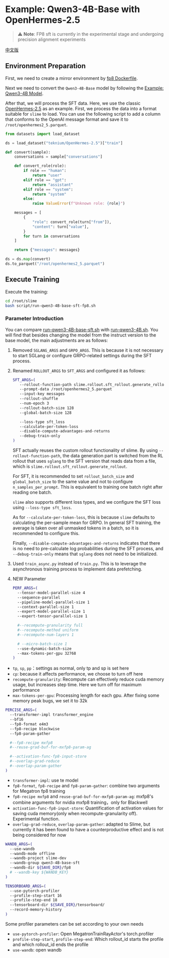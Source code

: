 # Example: Qwen3-4B-Base with OpenHermes-2.5
> ⚠️ **Note**:
> FP8 sft is currently in the experimental stage and undergoing precision alignment experiments


[中文版](../zh/sft_fp8.md)

## Environment Preparation

First, we need to create a mirror environment by [fp8 Dockerfile](../../docker/Dockerfile.fp8).

Next we need to convert the `Qwen3-4B-Base` model by following the [Example: Qwen3-4B Model](./models/qwen3-4B.md).

After that, we will process the SFT data. Here, we use the classic [OpenHermes-2.5](https://huggingface.co/datasets/teknium/OpenHermes-2.5) as an example. First, we process the data into a format suitable for `slime` to load. You can use the following script to add a column that conforms to the OpenAI message format and save it to `/root/openhermes2_5.parquet`.

```python
from datasets import load_dataset

ds = load_dataset("teknium/OpenHermes-2.5")["train"]

def convert(sample):
    conversations = sample["conversations"]

    def convert_role(role):
        if role == "human":
            return "user"
        elif role == "gpt":
            return "assistant"
        elif role == "system":
            return "system"
        else:
            raise ValueError(f"Unknown role: {role}")

    messages = [
        {
            "role": convert_role(turn["from"]),
            "content": turn["value"],
        }
        for turn in conversations
    ]

    return {"messages": messages}

ds = ds.map(convert)
ds.to_parquet("/root/openhermes2_5.parquet")
```

## Execute Training

Execute the training:

```bash
cd /root/slime
bash script/run-qwen3-4B-base-sft-fp8.sh
```

### Parameter Introduction

You can compare [run-qwen3-4B-base-sft.sh](../../scripts/run-qwen3-4B.sh) with [run-qwen3-4B.sh](../../scripts/run-qwen3-4B.sh). You will find that besides changing the model from the instruct version to the base model, the main adjustments are as follows:

1.  Removed `SGLANG_ARGS` and `GRPO_ARGS`. This is because it is not necessary to start SGLang or configure GRPO-related settings during the SFT process.

2.  Renamed `ROLLOUT_ARGS` to `SFT_ARGS` and configured it as follows:

    ```bash
    SFT_ARGS=(
       --rollout-function-path slime.rollout.sft_rollout.generate_rollout
       --prompt-data /root/openhermes2_5.parquet
       --input-key messages
       --rollout-shuffle
       --num-epoch 3
       --rollout-batch-size 128
       --global-batch-size 128

       --loss-type sft_loss
       --calculate-per-token-loss
       --disable-compute-advantages-and-returns
       --debug-train-only
    )
    ```

    SFT actually reuses the custom rollout functionality of slime. By using `--rollout-function-path`, the data generation part is switched from the RL rollout that uses `sglang` to the SFT version that reads data from a file, which is `slime.rollout.sft_rollout.generate_rollout`.

    For SFT, it is recommended to set `rollout_batch_size` and `global_batch_size` to the same value and not to configure `n_samples_per_prompt`. This is equivalent to training one batch right after reading one batch.

    `slime` also supports different loss types, and we configure the SFT loss using `--loss-type sft_loss`.

    As for `--calculate-per-token-loss`, this is because `slime` defaults to calculating the per-sample mean for GRPO. In general SFT training, the average is taken over all unmasked tokens in a batch, so it is recommended to configure this.

    Finally, `--disable-compute-advantages-and-returns` indicates that there is no need to pre-calculate log probabilities during the SFT process, and `--debug-train-only` means that `sglang` does not need to be initialized.

3.  Used `train_async.py` instead of `train.py`. This is to leverage the asynchronous training process to implement data prefetching.

4.  NEW Parameter
   
    ```bash
    PERF_ARGS=(
      --tensor-model-parallel-size 4
      --sequence-parallel
      --pipeline-model-parallel-size 1
      --context-parallel-size 1
      --expert-model-parallel-size 1
      --expert-tensor-parallel-size 1
    
      #--recompute-granularity full
      #--recompute-method uniform
      #--recompute-num-layers 1
    
      # --micro-batch-size 1
      --use-dynamic-batch-size
      --max-tokens-per-gpu 32768
    )
    ```
   
   - `tp`, `sp`, `pp`：settings as normal, only tp and sp is set here
   - `cp`: because it affects performance, we choose to turn off here
   - `recompute-granularity`: Recompute can effectively reduce cuda memory usage, but increases step time. Here we turn off for maximum performance
   - `max-tokens-per-gpu`: Processing length for each gpu. After fixing some memory peak bugs, we set it to 32k

   ```bash
   PERCISE_ARGS=(
     --transformer-impl transformer_engine
     --bf16
     --fp8-format e4m3
     --fp8-recipe blockwise
     --fp8-param-gather
   
     #--fp8-recipe mxfp8
     #--reuse-grad-buf-for-mxfp8-param-ag
   
     #--activation-func-fp8-input-store
     #--overlap-grad-reduce
     #--overlap-param-gather
   )
   ```
   
   - `transformer-impl`: use te model
   - `fp8-format`, `fp8-recipe` and `fp8-param-gather`: combine two arguments for Megatron fp8 training
   - `fp8-recipe mxfp8` and `reuse-grad-buf-for-mxfp8-param-ag`: mxfp8's combine arguments for nvidia mxfp8 training，only for Blackwell
   - `activation-func-fp8-input-store`: Quantification of activation values for saving cuda memory(only when recompute-granularity off). Experimental function.
   - `overlap-grad-reduce`, `overlap-param-gather`: adapted to Slime, but currently it has been found to have a counterproductive effect and is not being considered for now

   ```bash
   WANDB_ARGS=(
     --use-wandb
     --wandb-mode offline
     --wandb-project slime-dev
     --wandb-group qwen3-4B-base-sft
     --wandb-dir ${SAVE_DIR}/fp8
     # --wandb-key ${WANDB_KEY}
   )

   TENSORBOARD_ARGS=(
     --use-pytorch-profiler
     --profile-step-start 16
     --profile-step-end 18
     --tensorboard-dir ${SAVE_DIR}/tensorboard/
     --record-memory-history
   )
   ```
   Some profiler parameters can be set according to your own needs
   - `use-pytorch-profiler`: Open MegatronTrainRayActor's torch.profiler
   - `profile-step-start`, `profile-step-end`: Which rollout_id starts the profile and which rollout_id ends the profile
   - `use-wandb`: open wandb